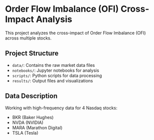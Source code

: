 # Order Flow Imbalance (OFI) Cross-Impact Analysis

This project analyzes the cross-impact of Order Flow Imbalance (OFI) across multiple stocks.

## Project Structure
- `data/`: Contains the raw market data files
- `notebooks/`: Jupyter notebooks for analysis
- `scripts/`: Python scripts for data processing
- `results/`: Output files and visualizations

## Data Description
Working with high-frequency data for 4 Nasdaq stocks:
- BKR (Baker Hughes)
- NVDA (NVIDIA)
- MARA (Marathon Digital)
- TSLA (Tesla)
